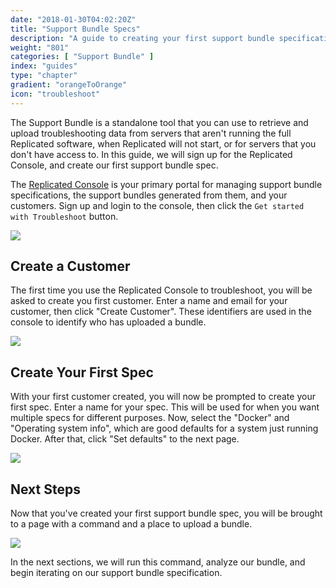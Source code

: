 ```yaml
---
date: "2018-01-30T04:02:20Z"
title: "Support Bundle Specs"
description: "A guide to creating your first support bundle specification for generating bundles"
weight: "801"
categories: [ "Support Bundle" ]
index: "guides"
type: "chapter"
gradient: "orangeToOrange"
icon: "troubleshoot"
---
```


The Support Bundle is a standalone tool that you can use to retrieve and upload troubleshooting data from servers that aren't running the full Replicated software, when Replicated will not start, or for servers that you don't have access to. In this guide, we will sign up for the Replicated Console, and create our first support bundle spec.

The [Replicated Console](https://console.repliated.com) is your primary portal for managing support bundle specifications, the support bundles generated from them, and your customers. Sign up and login to the console, then click the `Get started with Troubleshoot` button.

![](/images/guides/support-bundle/troubleshoot.png)

## Create a Customer

The first time you use the Replicated Console to troubleshoot, you will be asked to create you first customer. Enter a name and email for your customer, then click "Create Customer". These identifiers are used in the console to identify who has uploaded a bundle.

![](/images/guides/support-bundle/create-customer.png)

## Create Your First Spec

With your first customer created, you will now be prompted to create your first spec. Enter a name for your spec. This will be used for when you want multiple specs for different purposes. Now, select the "Docker" and "Operating system info", which are good defaults for a system just running Docker. After that, click "Set defaults" to the next page.

![](/images/guides/support-bundle/create-spec.png)

## Next Steps

Now that you've created your first support bundle spec, you will be brought to a page with a command and a place to upload a bundle.

![](/images/guides/support-bundle/upload-spec.png)

In the next sections, we will run this command, analyze our bundle, and begin iterating on our support bundle specification.
